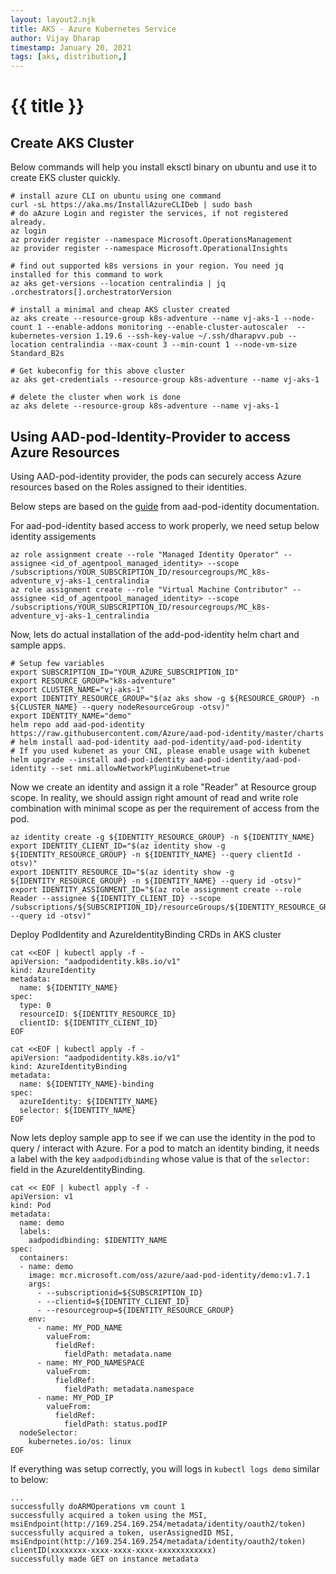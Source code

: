 ```yaml
---
layout: layout2.njk
title: AKS - Azure Kubernetes Service
author: Vijay Dharap
timestamp: January 20, 2021 
tags: [aks, distribution,]
---
```



# {{ title }}

## Create AKS Cluster
Below commands will help you install eksctl binary on ubuntu and use it to create EKS cluster quickly.

``` shell
# install azure CLI on ubuntu using one command
curl -sL https://aka.ms/InstallAzureCLIDeb | sudo bash
# do aAzure Login and register the services, if not registered already.
az login
az provider register --namespace Microsoft.OperationsManagement
az provider register --namespace Microsoft.OperationalInsights

# find out supported k8s versions in your region. You need jq installed for this command to work
az aks get-versions --location centralindia | jq .orchestrators[].orchestratorVersion

# install a minimal and cheap AKS cluster created
az aks create --resource-group k8s-adventure --name vj-aks-1 --node-count 1 --enable-addons monitoring --enable-cluster-autoscaler  --kubernetes-version 1.19.6 --ssh-key-value ~/.ssh/dharapvv.pub --location centralindia --max-count 3 --min-count 1 --node-vm-size Standard_B2s

# Get kubeconfig for this above cluster
az aks get-credentials --resource-group k8s-adventure --name vj-aks-1

# delete the cluster when work is done
az aks delete --resource-group k8s-adventure --name vj-aks-1
```

## Using AAD-pod-Identity-Provider to access Azure Resources

Using AAD-pod-identity provider, the pods can securely access Azure resources based on the Roles assigned to their identities.

Below steps are based on the [guide](https://azure.github.io/aad-pod-identity/docs/demo/standard_walkthrough/) from aad-pod-identity documentation.

For aad-pod-identity based access to work properly, we need setup below identity assigements
``` shell
az role assignment create --role "Managed Identity Operator" --assignee <id_of_agentpool_managed_identity> --scope /subscriptions/YOUR_SUBSCRIPTION_ID/resourcegroups/MC_k8s-adventure_vj-aks-1_centralindia
az role assignment create --role "Virtual Machine Contributor" --assignee <id_of_agentpool_managed_identity> --scope /subscriptions/YOUR_SUBSCRIPTION_ID/resourcegroups/MC_k8s-adventure_vj-aks-1_centralindia
````

Now, lets do actual installation of the add-pod-identity helm chart and sample apps.

``` shell
# Setup few variables
export SUBSCRIPTION_ID="YOUR_AZURE_SUBSCRIPTION_ID"
export RESOURCE_GROUP="k8s-adventure"
export CLUSTER_NAME="vj-aks-1"
export IDENTITY_RESOURCE_GROUP="$(az aks show -g ${RESOURCE_GROUP} -n ${CLUSTER_NAME} --query nodeResourceGroup -otsv)"
export IDENTITY_NAME="demo"
helm repo add aad-pod-identity https://raw.githubusercontent.com/Azure/aad-pod-identity/master/charts
# helm install aad-pod-identity aad-pod-identity/aad-pod-identity
# If you used kubenet as your CNI, please enable usage with kubenet 
helm upgrade --install aad-pod-identity aad-pod-identity/aad-pod-identity --set nmi.allowNetworkPluginKubenet=true
```
Now we create an identity and assign it a role "Reader" at Resource group scope. In reality, we should assign right amount of read and write role combination with minimal scope as per the requirement of access from the pod.
``` shell
az identity create -g ${IDENTITY_RESOURCE_GROUP} -n ${IDENTITY_NAME}
export IDENTITY_CLIENT_ID="$(az identity show -g ${IDENTITY_RESOURCE_GROUP} -n ${IDENTITY_NAME} --query clientId -otsv)"
export IDENTITY_RESOURCE_ID="$(az identity show -g ${IDENTITY_RESOURCE_GROUP} -n ${IDENTITY_NAME} --query id -otsv)"
export IDENTITY_ASSIGNMENT_ID="$(az role assignment create --role Reader --assignee ${IDENTITY_CLIENT_ID} --scope /subscriptions/${SUBSCRIPTION_ID}/resourceGroups/${IDENTITY_RESOURCE_GROUP} --query id -otsv)"
```
Deploy PodIdentity and AzureIdentityBinding CRDs in AKS cluster
``` shell
cat <<EOF | kubectl apply -f -
apiVersion: "aadpodidentity.k8s.io/v1"
kind: AzureIdentity
metadata:
  name: ${IDENTITY_NAME}
spec:
  type: 0
  resourceID: ${IDENTITY_RESOURCE_ID}
  clientID: ${IDENTITY_CLIENT_ID}
EOF

cat <<EOF | kubectl apply -f -
apiVersion: "aadpodidentity.k8s.io/v1"
kind: AzureIdentityBinding
metadata:
  name: ${IDENTITY_NAME}-binding
spec:
  azureIdentity: ${IDENTITY_NAME}
  selector: ${IDENTITY_NAME}
EOF
```

Now lets deploy sample app to see if we can use the identity in the pod to query / interact with Azure.
For a pod to match an identity binding, it needs a label with the key `aadpodidbinding` whose value is that of the `selector:` field in the AzureIdentityBinding.

``` shell
cat << EOF | kubectl apply -f -
apiVersion: v1
kind: Pod
metadata:
  name: demo
  labels:
    aadpodidbinding: $IDENTITY_NAME
spec:
  containers:
  - name: demo
    image: mcr.microsoft.com/oss/azure/aad-pod-identity/demo:v1.7.1
    args:
      - --subscriptionid=${SUBSCRIPTION_ID}
      - --clientid=${IDENTITY_CLIENT_ID}
      - --resourcegroup=${IDENTITY_RESOURCE_GROUP}
    env:
      - name: MY_POD_NAME
        valueFrom:
          fieldRef:
            fieldPath: metadata.name
      - name: MY_POD_NAMESPACE
        valueFrom:
          fieldRef:
            fieldPath: metadata.namespace
      - name: MY_POD_IP
        valueFrom:
          fieldRef:
            fieldPath: status.podIP
  nodeSelector:
    kubernetes.io/os: linux
EOF
```

If everything was setup correctly, you will logs in `kubectl logs demo` similar to below:
``` shell
...
successfully doARMOperations vm count 1
successfully acquired a token using the MSI, msiEndpoint(http://169.254.169.254/metadata/identity/oauth2/token)
successfully acquired a token, userAssignedID MSI, msiEndpoint(http://169.254.169.254/metadata/identity/oauth2/token) clientID(xxxxxxxx-xxxx-xxxx-xxxx-xxxxxxxxxxxx)
successfully made GET on instance metadata
```
